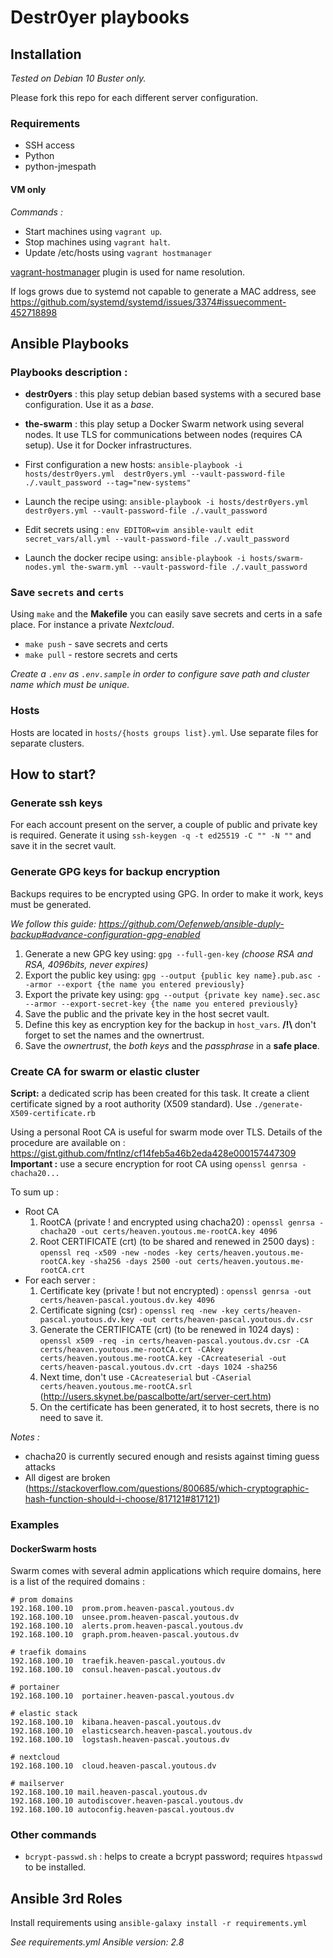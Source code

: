 # Destr0yer playbooks

## Installation
*Tested on Debian 10 Buster only.*

Please fork this repo for each different server configuration.

### Requirements
- SSH access
- Python
- python-jmespath

#### VM only
 _*Commands :*_ 
- Start machines using `vagrant up`.
- Stop machines using `vagrant halt`.
- Update /etc/hosts using `vagrant hostmanager`

[vagrant-hostmanager](https://github.com/devopsgroup-io/vagrant-hostmanager) plugin is used for name resolution.

If logs grows due to systemd not capable to generate a MAC address, see https://github.com/systemd/systemd/issues/3374#issuecomment-452718898
## Ansible Playbooks

### Playbooks description :
- **destr0yers** : this play setup debian based systems with a secured base configuration. Use it as a _base_.
- **the-swarm** : this play setup a Docker Swarm network using several nodes. It use TLS for communications between nodes (requires CA setup).
Use it for Docker infrastructures.

- First configuration a new hosts: `ansible-playbook -i hosts/destr0yers.yml  destr0yers.yml --vault-password-file ./.vault_password --tag="new-systems"`
- Launch the recipe using: `ansible-playbook -i hosts/destr0yers.yml destr0yers.yml --vault-password-file ./.vault_password`
- Edit secrets using : `env EDITOR=vim ansible-vault edit secret_vars/all.yml --vault-password-file ./.vault_password`

- Launch the docker recipe using: `ansible-playbook -i hosts/swarm-nodes.yml the-swarm.yml --vault-password-file ./.vault_password`

### Save `secrets` and `certs`
Using `make` and the **Makefile** you can easily save secrets and certs in a safe place. For instance a private _Nextcloud_.
- `make push` - save secrets and certs
- `make pull` - restore secrets and certs

_Create a `.env` as `.env.sample` in order to configure save path and cluster name which must be unique._

### Hosts
Hosts are located in `hosts/{hosts groups list}.yml`. Use separate files for separate clusters.

## How to start?
### Generate ssh keys
For each account present on the server, a couple of public and private key is required. Generate it using `ssh-keygen -q -t ed25519 -C "" -N ""`
and save it in the secret vault.

### Generate GPG keys for backup encryption
Backups requires to be encrypted using GPG.
In order to make it work, keys must be generated.

_We follow this guide: https://github.com/Oefenweb/ansible-duply-backup#advance-configuration-gpg-enabled_
1. Generate a new GPG key using: `gpg --full-gen-key` _(choose RSA and RSA, 4096bits, never expires)_
2. Export the public key using: `gpg --output {public key name}.pub.asc --armor --export {the name you entered previously}`
3. Export the private key using: `gpg --output {private key name}.sec.asc --armor --export-secret-key {the name you entered previously}`
4. Save the public and the private key in the host secret vault.
5. Define this key as encryption key for the backup in `host_vars`. **/!\\** don't forget to set the names and the ownertrust.
6. Save the _ownertrust_, the _both keys_ and the _passphrase_ in a **safe place**. 

### Create CA for swarm or elastic cluster

**Script:** a dedicated scrip has been created for this task. It create a client certificate signed by a root authority (X509 standard).
Use `./generate-X509-certificate.rb`

Using a personal Root CA is useful for swarm mode over TLS.
Details of the procedure are available on : https://gist.github.com/fntlnz/cf14feb5a46b2eda428e000157447309
**Important :** use a secure encryption for root CA using `openssl genrsa -chacha20...`

To sum up :
- Root CA 
    1. RootCA (private ! and encrypted using chacha20) : `openssl genrsa -chacha20 -out certs/heaven.youtous.me-rootCA.key 4096`
    2. Root CERTIFICATE (crt) (to be shared and renewed in 2500 days) : `openssl req -x509 -new -nodes -key certs/heaven.youtous.me-rootCA.key -sha256 -days 2500 -out certs/heaven.youtous.me-rootCA.crt`
- For each server :
    1. Certificate key (private ! but not encrypted) : `openssl genrsa -out certs/heaven-pascal.youtous.dv.key 4096`
    2. Certificate signing (csr) : `openssl req -new -key certs/heaven-pascal.youtous.dv.key -out certs/heaven-pascal.youtous.dv.csr`
    3. Generate the CERTIFICATE (crt) (to be renewed in 1024 days) : `openssl x509 -req -in certs/heaven-pascal.youtous.dv.csr -CA certs/heaven.youtous.me-rootCA.crt -CAkey certs/heaven.youtous.me-rootCA.key -CAcreateserial -out certs/heaven-pascal.youtous.dv.crt -days 1024 -sha256`
    4. Next time, don't use `-CAcreateserial` but `-CAserial certs/heaven.youtous.me-rootCA.srl` (http://users.skynet.be/pascalbotte/art/server-cert.htm)
    5. On the certificate has been generated, it to host secrets, there is no need to save it.

*Notes :*
 - chacha20 is currently secured enough and resists against timing guess attacks
 - All digest are broken (https://stackoverflow.com/questions/800685/which-cryptographic-hash-function-should-i-choose/817121#817121) 

### Examples
#### DockerSwarm hosts
Swarm comes with several admin applications which require domains,
here is a list of the required domains :

```
# prom domains
192.168.100.10  prom.prom.heaven-pascal.youtous.dv
192.168.100.10  unsee.prom.heaven-pascal.youtous.dv
192.168.100.10  alerts.prom.heaven-pascal.youtous.dv
192.168.100.10  graph.prom.heaven-pascal.youtous.dv

# traefik domains
192.168.100.10  traefik.heaven-pascal.youtous.dv
192.168.100.10  consul.heaven-pascal.youtous.dv

# portainer
192.168.100.10  portainer.heaven-pascal.youtous.dv

# elastic stack
192.168.100.10  kibana.heaven-pascal.youtous.dv
192.168.100.10  elasticsearch.heaven-pascal.youtous.dv
192.168.100.10  logstash.heaven-pascal.youtous.dv

# nextcloud
192.168.100.10  cloud.heaven-pascal.youtous.dv

# mailserver
192.168.100.10 mail.heaven-pascal.youtous.dv
192.168.100.10 autodiscover.heaven-pascal.youtous.dv
192.168.100.10 autoconfig.heaven-pascal.youtous.dv

```

### Other commands
- `bcrypt-passwd.sh` : helps to create a bcrypt password; requires `htpasswd` to be installed.

## Ansible 3rd Roles

Install requirements using
`ansible-galaxy install -r requirements.yml`

*See requirements.yml*
*Ansible version:* _2.8_ 